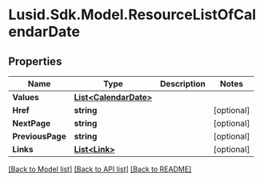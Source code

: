 
# Lusid.Sdk.Model.ResourceListOfCalendarDate

## Properties

Name | Type | Description | Notes
------------ | ------------- | ------------- | -------------
**Values** | [**List&lt;CalendarDate&gt;**](CalendarDate.md) |  | 
**Href** | **string** |  | [optional] 
**NextPage** | **string** |  | [optional] 
**PreviousPage** | **string** |  | [optional] 
**Links** | [**List&lt;Link&gt;**](Link.md) |  | [optional] 

[[Back to Model list]](../README.md#documentation-for-models)
[[Back to API list]](../README.md#documentation-for-api-endpoints)
[[Back to README]](../README.md)

